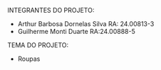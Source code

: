 INTEGRANTES DO PROJETO:

- Arthur Barbosa Dornelas Silva RA: 24.00813-3
- Guilherme Monti Duarte RA:24.00888-5

TEMA DO PROJETO:

- Roupas